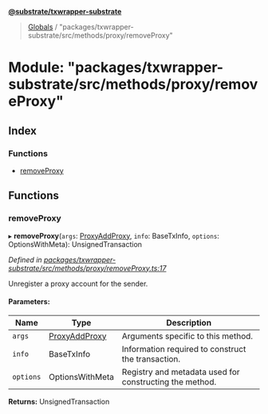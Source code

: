 **[@substrate/txwrapper-substrate](../README.md)**

> [Globals](../globals.md) / "packages/txwrapper-substrate/src/methods/proxy/removeProxy"

# Module: "packages/txwrapper-substrate/src/methods/proxy/removeProxy"

## Index

### Functions

* [removeProxy](_packages_txwrapper_substrate_src_methods_proxy_removeproxy_.md#removeproxy)

## Functions

### removeProxy

▸ **removeProxy**(`args`: [ProxyAddProxy](../interfaces/_packages_txwrapper_substrate_src_methods_proxy_addproxy_.proxyaddproxy.md), `info`: BaseTxInfo, `options`: OptionsWithMeta): UnsignedTransaction

*Defined in [packages/txwrapper-substrate/src/methods/proxy/removeProxy.ts:17](https://github.com/paritytech/txwrapper-core/blob/1c09a0e/packages/txwrapper-substrate/src/methods/proxy/removeProxy.ts#L17)*

Unregister a proxy account for the sender.

#### Parameters:

Name | Type | Description |
------ | ------ | ------ |
`args` | [ProxyAddProxy](../interfaces/_packages_txwrapper_substrate_src_methods_proxy_addproxy_.proxyaddproxy.md) | Arguments specific to this method. |
`info` | BaseTxInfo | Information required to construct the transaction. |
`options` | OptionsWithMeta | Registry and metadata used for constructing the method.  |

**Returns:** UnsignedTransaction
